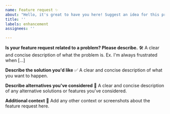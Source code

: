 ```yaml
---
name: Feature request ✨
about: "Hello, it's great to have you here! Suggest an idea for this project \U0001F4A1"
title: ''
labels: enhancement
assignees: ''

---
```


**Is your feature request related to a problem? Please describe.** 🛠️
A clear and concise description of what the problem is. Ex. I'm always frustrated when [...]

**Describe the solution you'd like** ✅
A clear and concise description of what you want to happen.

**Describe alternatives you've considered** 🔄
A clear and concise description of any alternative solutions or features you've considered.

**Additional context** 📌
Add any other context or screenshots about the feature request here.
